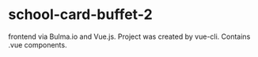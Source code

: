 # school-card-buffet-2

frontend via Bulma.io and Vue.js. Project was created by vue-cli. Contains .vue components.

